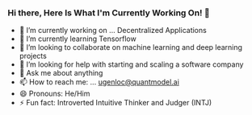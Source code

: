 ### Hi there, Here Is What I'm Currently Working On! 👋

- 🔭 I’m currently working on ... Decentralized Applications
- 🌱 I’m currently learning Tensorflow 
- 👯 I’m looking to collaborate on machine learning and deep learning projects
- 🤔 I’m looking for help with starting and scaling a software company
- 💬 Ask me about anything
- 📫 How to reach me: ... ugenloc@quantmodel.ai
- 😄 Pronouns: He/Him
- ⚡ Fun fact: Introverted Intuitive Thinker and Judger (INTJ)


